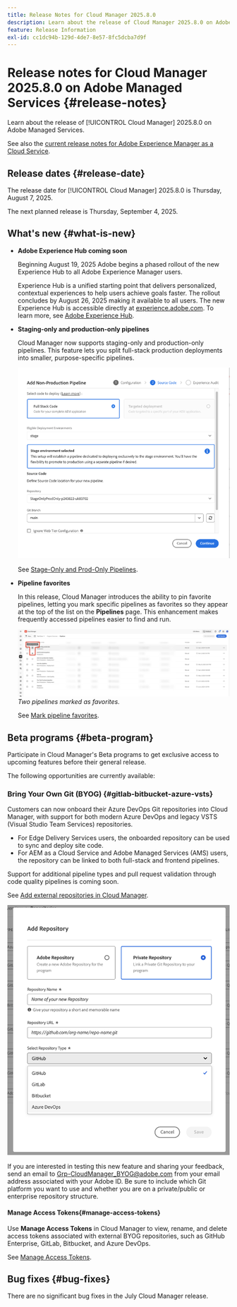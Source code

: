 ```yaml
---
title: Release Notes for Cloud Manager 2025.8.0
description: Learn about the release of Cloud Manager 2025.8.0 on Adobe Managed Services.
feature: Release Information
exl-id: cc1dc94b-129d-4de7-8e57-8fc5dcba7d9f
---
```

# Release notes for Cloud Manager 2025.8.0 on Adobe Managed Services {#release-notes}

<!-- RELEASE WIKI  https://wiki.corp.adobe.com/display/DMSArchitecture/Cloud+Manager+2025.04.0+Release -->

Learn about the release of [!UICONTROL Cloud Manager] 2025.8.0 on Adobe Managed Services.

See also the [current release notes for Adobe Experience Manager as a Cloud Service](https://experienceleague.adobe.com/en/docs/experience-manager-cloud-service/content/release-notes/home).

## Release dates {#release-date}

The release date for [!UICONTROL Cloud Manager] 2025.8.0 is Thursday, August 7, 2025. 

<!-- There are no significant new features or bug fixes in the May Cloud Manager release. -->

The next planned release is Thursday, September 4, 2025.

<!-- SAVE FOR FUTURE POSSIBLE USE There are no significant new features or bug fixes in the May Cloud Manager release. -->


## What's new {#what-is-new}

* **Adobe Experience Hub coming soon**

    Beginning August 19, 2025 Adobe begins a phased rollout of the new Experience Hub to all Adobe Experience Manager users. 
    
    Experience Hub is a unified starting point that delivers personalized, contextual experiences to help users achieve goals faster. The rollout concludes by August 26, 2025 making it available to all users. The new Experience Hub is accessible directly at [experience.adobe.com](https://experience.adobe.com/). To learn more, see [Adobe Experience Hub](/help/experience-hub.md).

* **Staging-only and production-only pipelines**

    Cloud Manager now supports staging-only and production-only pipelines. This feature lets you split full-stack production deployments into smaller, purpose-specific pipelines. <!-- This feature went into GA from Private beta in the June 5, 2025 CM release -->

    ![Add non-production pipeline dialog box with Full Stack Code radio button selected and Stage environment selected](/help/release-notes/assets/add-non-production-pipeline.png)

    See [Stage-Only and Prod-Only Pipelines](/help/using/stage-prod-only.md).

* **Pipeline favorites**

    In this release, Cloud Manager introduces the ability to pin favorite pipelines, letting you mark specific pipelines as favorites so they appear at the top of the list on the **Pipelines** page. This enhancement makes frequently accessed pipelines easier to find and run. <!-- CMGR-68293 -->

    ![Pipelines marked as favorites](/help/release-notes/assets/pipeline-favorites.png) *Two pipelines marked as favorites.*

    See [Mark pipeline favorites](/help/using/managing-pipelines.md#pipeline-favorites).


## Beta programs {#beta-program}

Participate in Cloud Manager's Beta programs to get exclusive access to upcoming features before their general release.

The following opportunities are currently available:


### Bring Your Own Git (BYOG) {#gitlab-bitbucket-azure-vsts}

<!-- BOTH CS & AMS -->

Customers can now onboard their Azure DevOps Git repositories into Cloud Manager, with support for both modern Azure DevOps and legacy VSTS (Visual Studio Team Services) repositories.

* For Edge Delivery Services users, the onboarded repository can be used to sync and deploy site code.
* For AEM as a Cloud Service and Adobe Managed Services (AMS) users, the repository can be linked to both full-stack and frontend pipelines.

Support for additional pipeline types and pull request validation through code quality pipelines is coming soon.

See [Add external repositories in Cloud Manager](/help/managing-code/external-repositories.md).

![Add Repository dialog box](/help/release-notes/assets/azure-repo.png)

If you are interested in testing this new feature and sharing your feedback, send an email to [Grp-CloudManager_BYOG@adobe.com](mailto:grp-cloudmanager_byog@adobe.com) from your email address associated with your Adobe ID. Be sure to include which Git platform you want to use and whether you are on a private/public or enterprise repository structure. 

#### Manage Access Tokens{#manage-access-tokens}

Use **Manage Access Tokens** in Cloud Manager to view, rename, and delete access tokens associated with external BYOG repositories, such as GitHub Enterprise, GitLab, Bitbucket, and Azure DevOps.

See [Manage Access Tokens](/help/managing-code/manage-access-tokens.md).

<!-- If you are interested in testing this new feature and sharing your feedback, send an email to [Grp-CloudManager_BYOG@adobe.com](mailto:grp-cloudmanager_byog@adobe.com) from your email address associated with your Adobe ID. --> 

## Bug fixes {#bug-fixes}

There are no significant bug fixes in the July Cloud Manager release.

<!--
Known Issues {#known-issues}

* A -->
